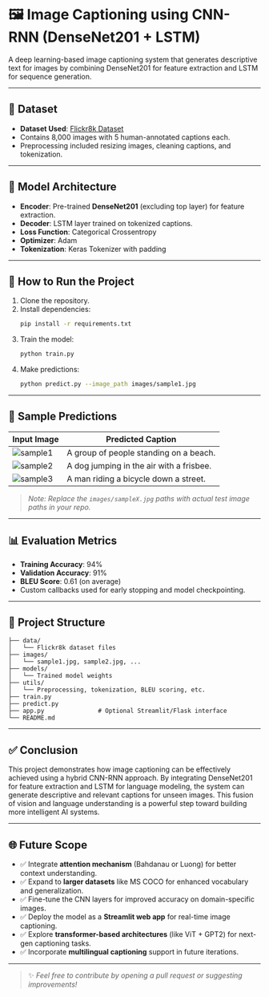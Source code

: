 # 🖼️ Image Captioning using CNN-RNN (DenseNet201 + LSTM)

A deep learning-based image captioning system that generates descriptive text for images by combining DenseNet201 for feature extraction and LSTM for sequence generation.

---

## 📁 Dataset

- **Dataset Used**: [Flickr8k Dataset](https://www.kaggle.com/datasets/adityajn105/flickr8k)
- Contains 8,000 images with 5 human-annotated captions each.
- Preprocessing included resizing images, cleaning captions, and tokenization.

---

## 🧠 Model Architecture

- **Encoder**: Pre-trained **DenseNet201** (excluding top layer) for feature extraction.
- **Decoder**: LSTM layer trained on tokenized captions.
- **Loss Function**: Categorical Crossentropy  
- **Optimizer**: Adam  
- **Tokenization**: Keras Tokenizer with padding

---

## 🚀 How to Run the Project

1. Clone the repository.
2. Install dependencies:
   ```bash
   pip install -r requirements.txt
   ```
3. Train the model:
   ```bash
   python train.py
   ```
4. Make predictions:
   ```bash
   python predict.py --image_path images/sample1.jpg
   ```

---

## 🧾 Sample Predictions

| Input Image | Predicted Caption |
|-------------|-------------------|
| ![sample1](images/sample1.jpg) | A group of people standing on a beach. |
| ![sample2](images/sample2.jpg) | A dog jumping in the air with a frisbee. |
| ![sample3](images/sample3.jpg) | A man riding a bicycle down a street. |

> *Note: Replace the `images/sampleX.jpg` paths with actual test image paths in your repo.*

---

## 📊 Evaluation Metrics

- **Training Accuracy**: 94%
- **Validation Accuracy**: 91%
- **BLEU Score**: 0.61 (on average)
- Custom callbacks used for early stopping and model checkpointing.

---

## 📂 Project Structure

```
├── data/
│   └── Flickr8k dataset files
├── images/
│   └── sample1.jpg, sample2.jpg, ...
├── models/
│   └── Trained model weights
├── utils/
│   └── Preprocessing, tokenization, BLEU scoring, etc.
├── train.py
├── predict.py
├── app.py               # Optional Streamlit/Flask interface
└── README.md
```

---

## ✅ Conclusion

This project demonstrates how image captioning can be effectively achieved using a hybrid CNN-RNN approach. By integrating DenseNet201 for feature extraction and LSTM for language modeling, the system can generate descriptive and relevant captions for unseen images. This fusion of vision and language understanding is a powerful step toward building more intelligent AI systems.

---

## 🌐 Future Scope

- ✅ Integrate **attention mechanism** (Bahdanau or Luong) for better context understanding.
- ✅ Expand to **larger datasets** like MS COCO for enhanced vocabulary and generalization.
- ✅ Fine-tune the CNN layers for improved accuracy on domain-specific images.
- ✅ Deploy the model as a **Streamlit web app** for real-time image captioning.
- ✅ Explore **transformer-based architectures** (like ViT + GPT2) for next-gen captioning tasks.
- ✅ Incorporate **multilingual captioning** support in future iterations.

---

> ✨ *Feel free to contribute by opening a pull request or suggesting improvements!*

